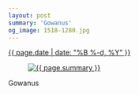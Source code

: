 ```yaml
---
layout: post
summary: 'Gowanus'
og_image: 1518-1280.jpg
---
```


<p>
 <time>
  <a href="/1518">
   {{ page.date | date: "%B %-d, %Y" }}
  </a>
 </time>
 <a href="/1518">
  <figure data-taken="11/15/2021">
   <img alt="{{ page.summary }}" sizes="(min-width: 700px) 50vw, calc(100vw - 2rem)" src="{{ site.assets_url }}/1518-640.jpg" srcset="{{ site.assets_url }}/1518-320.jpg 320w, {{ site.assets_url }}/1518-640.jpg 640w, {{ site.assets_url }}/1518-960.jpg 960w, {{ site.assets_url }}/1518-1280.jpg 1280w"/>
  </figure>
 </a>
 <span>
  Gowanus
 </span>
</p>
